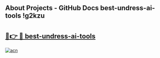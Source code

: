 ## About Projects - GitHub Docs best-undress-ai-tools !g2kzu

# <h2><a href="https://andorid.site?title=best-undress-ai-tools&ref=13PRO">🔗👉 🔴 best-undress-ai-tools</a></h2>

[![acn](https://github.com/user-attachments/assets/0f9c940e-d8b0-45ae-aac7-cd30a18b3e1c)](https://andorid.site?title=best-undress-ai-tools&ref=13PRO)

